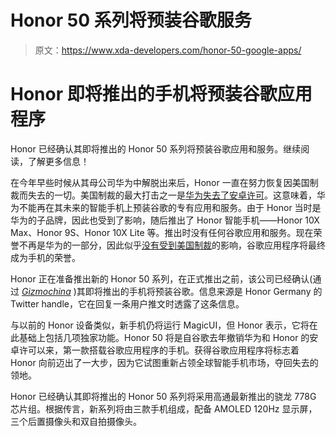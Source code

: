 # Honor 50 系列将预装谷歌服务

> 原文：<https://www.xda-developers.com/honor-50-google-apps/>

# Honor 即将推出的手机将预装谷歌应用程序

Honor 已经确认其即将推出的 Honor 50 系列将预装谷歌应用和服务。继续阅读，了解更多信息！

在今年早些时候从其母公司华为中解脱出来后，Honor 一直在努力恢复因美国制裁而失去的一切。美国制裁的最大打击之一是[华为失去了安卓许可](https://www.xda-developers.com/google-revoke-huawei-android-ban-blacklist/)。这意味着，华为不能再在其未来的智能手机上预装谷歌的专有应用和服务。由于 Honor 当时是华为的子品牌，因此也受到了影响，随后推出了 Honor 智能手机——Honor 10X Max、Honor 9S、Honor 10X Lite 等。推出时没有任何谷歌应用和服务。现在荣誉不再是华为的一部分，因此似乎[没有受到美国制裁](https://www.xda-developers.com/honor-confirms-not-affected-us-trade-ban-huawei-google-gms/)的影响，谷歌应用程序将最终成为手机的荣誉。

Honor 正在准备推出新的 Honor 50 系列，在正式推出之前，该公司已经确认(通过 [*Gizmochina*](https://www.gizmochina.com/2021/05/23/honor-germany-confirms-honor-50-series-will-come-with-google-mobile-services/) )其即将推出的手机将预装谷歌。信息来源是 Honor Germany 的 Twitter handle，它在回复一条用户推文时透露了这条信息。

与以前的 Honor 设备类似，新手机仍将运行 MagicUI，但 Honor 表示，它将在此基础上包括几项独家功能。Honor 50 将是自谷歌去年撤销华为和 Honor 的安卓许可以来，第一款搭载谷歌应用程序的手机。获得谷歌应用程序将标志着 Honor 向前迈出了一大步，因为它试图重新占领全球智能手机市场，夺回失去的领地。

Honor 已经确认其即将推出的 Honor 50 系列将采用高通最新推出的骁龙 778G 芯片组。根据传言，新系列将由三款手机组成，配备 AMOLED 120Hz 显示屏，三个后置摄像头和双自拍摄像头。